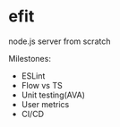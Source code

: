 # efit
node.js server from scratch

Milestones:
- ESLint
- Flow vs TS
- Unit testing(AVA)
- User metrics
- CI/CD
